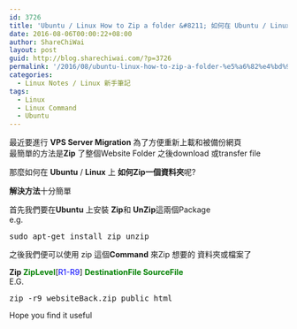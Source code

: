 ```yaml
---
id: 3726
title: 'Ubuntu / Linux How to Zip a folder &#8211; 如何在 Ubuntu / Linux 上 如何Zip一個資料夾呢?'
date: 2016-08-06T00:00:22+08:00
author: ShareChiWai
layout: post
guid: http://blog.sharechiwai.com/?p=3726
permalink: '/2016/08/ubuntu-linux-how-to-zip-a-folder-%e5%a6%82%e4%bd%95%e5%9c%a8-ubuntu-linux-%e4%b8%8a-%e5%a6%82%e4%bd%95zip%e4%b8%80%e5%80%8b%e8%b3%87%e6%96%99%e5%a4%be%e5%91%a2/'
categories:
  - Linux Notes / Linux 新手筆記
tags:
  - Linux
  - Linux Command
  - Ubuntu
---
```

最近要進行 **VPS Server Migration** 為了方便重新上載和被備份網頁  
最簡單的方法是**Zip** 了整個Website Folder 之後download 或transfer file

那麼如何在 **Ubuntu** / **Linux** 上 **如何Zip一個資料夾**呢?

**解決方法**十分簡單

首先我們要在**Ubuntu** 上安裝 **Zip**和 **UnZip**這兩個Package  
e.g.

<pre>sudo apt-get install zip unzip
</pre>

之後我們便可以使用 zip 這個**Command** 來Zip 想要的 資料夾或檔案了

**Zip <span style="color: #008000;">ZipLevel</span>**[<span style="color: #0000ff;">R1-R9</span>] **<span style="color: #008000;">DestinationFile SourceFile</span>**  
E.G.

<pre>zip -r9 websiteBack.zip public_html
</pre>

Hope you find it useful